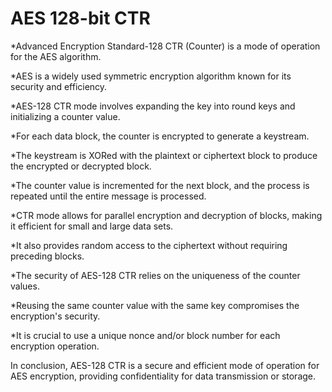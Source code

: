 # AES 128-bit CTR

*Advanced Encryption Standard-128 CTR (Counter) is a mode of operation for the AES algorithm.

*AES is a widely used symmetric encryption algorithm known for its security and efficiency.

*AES-128 CTR mode involves expanding the key into round keys and initializing a counter value.

*For each data block, the counter is encrypted to generate a keystream.

*The keystream is XORed with the plaintext or ciphertext block to produce the encrypted or decrypted block.

*The counter value is incremented for the next block, and the process is repeated until the entire message is processed.

*CTR mode allows for parallel encryption and decryption of blocks, making it efficient for small and large data sets.

*It also provides random access to the ciphertext without requiring preceding blocks.

*The security of AES-128 CTR relies on the uniqueness of the counter values.

*Reusing the same counter value with the same key compromises the encryption's security.

*It is crucial to use a unique nonce and/or block number for each encryption operation.

In conclusion, AES-128 CTR is a secure and efficient mode of operation for AES encryption, providing confidentiality for data transmission or storage.
